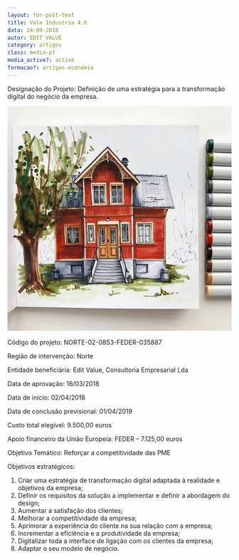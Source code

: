 ```yaml
---
layout: for-post-text
title: Vale Industria 4.0
data: 24-09-2018
autor: EDIT VALUE
category: artigos
class: media-pt
media_active?: active
formacao?: artigos-economia
---
```

Designação do Projeto: Definição de uma estratégia para a transformação digital do negócio da empresa.

![](/assets/uploads/21728315_1775010295859596_7950071071217455592_n.jpg)

Código do projeto: NORTE-02-0853-FEDER-035887

Região de intervenção: Norte

Entidade beneficiária: Edit Value, Consultoria Empresarial Lda

Data de aprovação: 16/03/2018

Data de início: 02/04/2018

Data de conclusão previsional: 01/04/2019

Custo total elegível: 9.500,00 euros

Apoio financeiro da União Europeia:  FEDER – 7.125,00 euros

Objetivo Temático: Reforçar a competitividade das PME

Objetivos estratégicos:

1. Criar uma estratégia de transformação digital adaptada à realidade e objetivos da empresa;
2. Definir os requisitos da solução a implementar e definir a abordagem do design;
3. Aumentar a satisfação dos clientes;
4. Melhorar a competitividade da empresa;
5. Aprimorar a experiência do cliente na sua relação com a empresa;
6. Incrementar a eficiência e a produtividade da empresa;
7. Digitalizar toda a interface de ligação com os clientes da empresa;
8. Adaptar o seu modelo de negócio.
